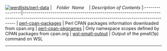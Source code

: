[![werdlists/perl-data](https://img.shields.io/badge/werdlists-perl-data-purple.svg?logo=github&style=popout&longCache=true)](# "werdlists/perl-data")
|&nbsp;&nbsp;&nbsp;&nbsp;_Folder&nbsp;&nbsp;Name_&nbsp;&nbsp;&nbsp;&nbsp;| _Description of Contents_
|:----------------|--------------------------------------------------------------------------------------------------------------------------------------------------------
| [perl-cpan-packages](perl-cpan-packages.txt.xz) |  Perl CPAN packages information downloaded from cpan.org 
| [perl-cpan-pkgnames](perl-cpan-pkgnames.txt.xz) |  Only namespace scopes defined by CPAN packages from cpan.org 
| [wsl-pmall-output](wsl-pmall-output.txt) |  Output of the pmall(1p) command on WSL 

* * *

